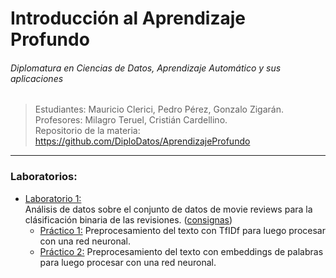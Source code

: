 
# Introducción al Aprendizaje Profundo
###### Diplomatura en Ciencias de Datos, Aprendizaje Automático y sus aplicaciones

> Estudiantes: Mauricio Clerici, Pedro Pérez, Gonzalo Zigarán. <br/>
> Profesores: Milagro Teruel, Cristián Cardellino. <br/>
> Repositorio de la materia: https://github.com/DiploDatos/AprendizajeProfundo <br/>

---

### Laboratorios:
- [Laboratorio 1:  ](https://github.com/gonzigaran/DiploDatos2018/tree/master/IAP/lab1) <br/>
Análisis de datos sobre el conjunto de datos de movie reviews para la 
clásificación binaria de las revisiones. ([consignas](https://github.com/DiploDatos/AprendizajeProfundo/blob/master/consigna_practico_1.md))
   - [Práctico 1:](https://github.com/gonzigaran/DiploDatos2018/tree/master/IAP/lab1/report-practico1.md) Preprocesamiento del texto con TfIDf para luego procesar con una 
   red neuronal.
   - [Práctico 2:](https://github.com/gonzigaran/DiploDatos2018/tree/master/IAP/lab1/report-practico2.md) Preprocesamiento del texto con embeddings de palabras para luego 
   procesar con una red neuronal.